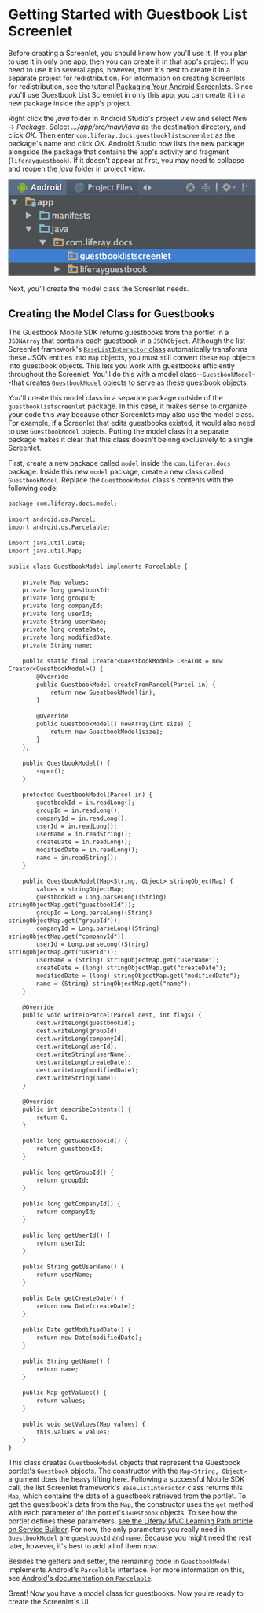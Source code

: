 # Getting Started with Guestbook List Screenlet [](id=getting-started-with-guestbook-list-screenlet)

Before creating a Screenlet, you should know how you'll use it. If you plan to 
use it in only one app, then you can create it in that app's project. If you 
need to use it in several apps, however, then it's best to create it in a 
separate project for redistribution. For information on creating Screenlets for 
redistribution, see the tutorial 
[Packaging Your Android Screenlets](/develop/tutorials/-/knowledge_base/7-0/packaging-your-android-screenlets). 
Since you'll use Guestbook List Screenlet in only this app, you can create it in 
a new package inside the app's project. 

Right click the *java* folder in Android Studio's project view and select 
*New* &rarr; *Package*. Select *.../app/src/main/java* as the destination 
directory, and click *OK*. Then enter `com.liferay.docs.guestbooklistscreenlet` 
as the package's name and click *OK*. Android Studio now lists the new package 
alongside the package that contains the app's activity and fragment 
(`liferayguestbook`). If it doesn't appear at first, you may need to collapse 
and reopen the *java* folder in project view. 

![Figure 1: Guestbook List Screenlet's new package is highlighted.](../../../images/android-guestbooks-screenlet-package.png)

Next, you'll create the model class the Screenlet needs. 

## Creating the Model Class for Guestbooks [](id=creating-the-model-class-for-guestbooks)

The Guestbook Mobile SDK returns guestbooks from the portlet in a `JSONArray` 
that contains each guestbook in a `JSONObject`. Although the list Screenlet 
framework's 
[`BaseListInteractor` class](https://github.com/liferay/liferay-screens/blob/master/android/library/src/main/java/com/liferay/mobile/screens/base/list/interactor/BaseListInteractor.java) 
automatically transforms these JSON entities into `Map` objects, you must still 
convert these `Map` objects into guestbook objects. This lets you work with 
guestbooks efficiently throughout the Screenlet. You'll do this with a model 
class--`GuestbookModel`--that creates `GuestbookModel` objects to serve as these 
guestbook objects. 

You'll create this model class in a separate package outside of the 
`guestbooklistscreenlet` package. In this case, it makes sense to organize your 
code this way because other Screenlets may also use the model class. For 
example, if a Screenlet that edits guestbooks existed, it would also need to use 
`GuestbookModel` objects. Putting the model class in a separate package 
makes it clear that this class doesn't belong exclusively to a single Screenlet. 

First, create a new package called `model` inside the `com.liferay.docs` 
package. Inside this new `model` package, create a new class called 
`GuestbookModel`. Replace the `GuestbookModel` class's contents with the 
following code: 

    package com.liferay.docs.model;

    import android.os.Parcel;
    import android.os.Parcelable;

    import java.util.Date;
    import java.util.Map;

    public class GuestbookModel implements Parcelable {

        private Map values;
        private long guestbookId;
        private long groupId;
        private long companyId;
        private long userId;
        private String userName;
        private long createDate;
        private long modifiedDate;
        private String name;

        public static final Creator<GuestbookModel> CREATOR = new Creator<GuestbookModel>() {
            @Override
            public GuestbookModel createFromParcel(Parcel in) {
                return new GuestbookModel(in);
            }

            @Override
            public GuestbookModel[] newArray(int size) {
                return new GuestbookModel[size];
            }
        };

        public GuestbookModel() {
            super();
        }

        protected GuestbookModel(Parcel in) {
            guestbookId = in.readLong();
            groupId = in.readLong();
            companyId = in.readLong();
            userId = in.readLong();
            userName = in.readString();
            createDate = in.readLong();
            modifiedDate = in.readLong();
            name = in.readString();
        }

        public GuestbookModel(Map<String, Object> stringObjectMap) {
            values = stringObjectMap;
            guestbookId = Long.parseLong((String) stringObjectMap.get("guestbookId"));
            groupId = Long.parseLong((String) stringObjectMap.get("groupId"));
            companyId = Long.parseLong((String) stringObjectMap.get("companyId"));
            userId = Long.parseLong((String) stringObjectMap.get("userId"));
            userName = (String) stringObjectMap.get("userName");
            createDate = (long) stringObjectMap.get("createDate");
            modifiedDate = (long) stringObjectMap.get("modifiedDate");
            name = (String) stringObjectMap.get("name");
        }

        @Override
        public void writeToParcel(Parcel dest, int flags) {
            dest.writeLong(guestbookId);
            dest.writeLong(groupId);
            dest.writeLong(companyId);
            dest.writeLong(userId);
            dest.writeString(userName);
            dest.writeLong(createDate);
            dest.writeLong(modifiedDate);
            dest.writeString(name);
        }

        @Override
        public int describeContents() {
            return 0;
        }

        public long getGuestbookId() {
            return guestbookId;
        }

        public long getGroupId() {
            return groupId;
        }

        public long getCompanyId() {
            return companyId;
        }

        public long getUserId() {
            return userId;
        }

        public String getUserName() {
            return userName;
        }

        public Date getCreateDate() {
            return new Date(createDate);
        }

        public Date getModifiedDate() {
            return new Date(modifiedDate);
        }

        public String getName() {
            return name;
        }

        public Map getValues() {
            return values;
        }

        public void setValues(Map values) {
            this.values = values;
        }
    }

This class creates `GuestbookModel` objects that represent the Guestbook 
portlet's `Guestbook` objects. The constructor with the `Map<String, Object>` 
argument does the heavy lifting here. Following a successful Mobile SDK call, 
the list Screenlet framework's `BaseListInteractor` class returns this `Map`, 
which contains the data of a guestbook retrieved from the portlet. To get the 
guestbook's data from the `Map`, the constructor uses the `get` method with each 
parameter of the portlet's `Guestbook` objects. To see how the portlet defines 
these parameters, 
[see the Liferay MVC Learning Path article on Service Builder](/develop/tutorials/-/knowledge_base/6-2/using-service-builder-to-generate-a-persistence-fr). 
For now, the only parameters you really need in `GuestbookModel` are 
`guestbookId` and `name`. Because you might need the rest later, however, it's 
best to add all of them now. 

Besides the getters and setter, the remaining code in `GuestbookModel` 
implements Android's `Parcelable` interface. For more information on this, see 
[Android's documentation on `Parcelable`](https://developer.android.com/reference/android/os/Parcelable.html). 

Great! Now you have a model class for guestbooks. Now you're ready to create the 
Screenlet's UI. 
